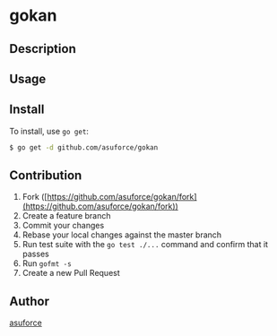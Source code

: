 # gokan



## Description

## Usage

## Install

To install, use `go get`:

```bash
$ go get -d github.com/asuforce/gokan
```

## Contribution

1. Fork ([https://github.com/asuforce/gokan/fork](https://github.com/asuforce/gokan/fork))
1. Create a feature branch
1. Commit your changes
1. Rebase your local changes against the master branch
1. Run test suite with the `go test ./...` command and confirm that it passes
1. Run `gofmt -s`
1. Create a new Pull Request

## Author

[asuforce](https://github.com/asuforce)
